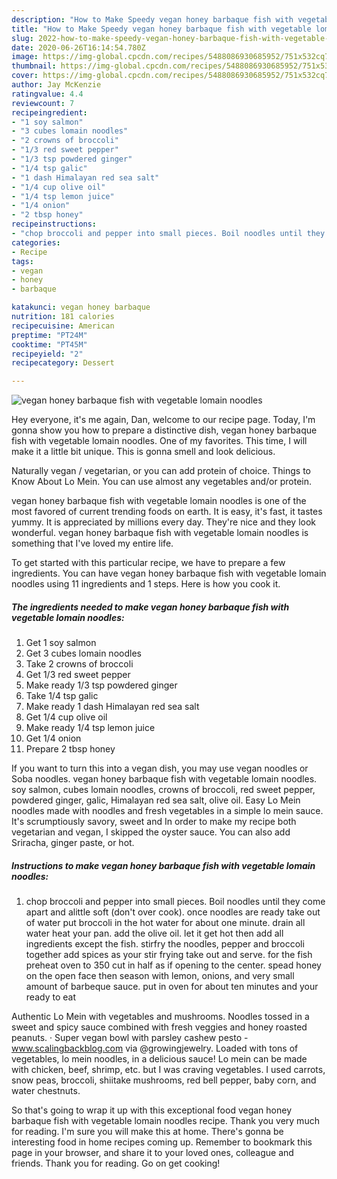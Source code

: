 ```yaml
---
description: "How to Make Speedy vegan honey barbaque fish with vegetable lomain noodles"
title: "How to Make Speedy vegan honey barbaque fish with vegetable lomain noodles"
slug: 2022-how-to-make-speedy-vegan-honey-barbaque-fish-with-vegetable-lomain-noodles
date: 2020-06-26T16:14:54.780Z
image: https://img-global.cpcdn.com/recipes/5488086930685952/751x532cq70/vegan-honey-barbaque-fish-with-vegetable-lomain-noodles-recipe-main-photo.jpg
thumbnail: https://img-global.cpcdn.com/recipes/5488086930685952/751x532cq70/vegan-honey-barbaque-fish-with-vegetable-lomain-noodles-recipe-main-photo.jpg
cover: https://img-global.cpcdn.com/recipes/5488086930685952/751x532cq70/vegan-honey-barbaque-fish-with-vegetable-lomain-noodles-recipe-main-photo.jpg
author: Jay McKenzie
ratingvalue: 4.4
reviewcount: 7
recipeingredient:
- "1 soy salmon"
- "3 cubes lomain noodles"
- "2 crowns of broccoli"
- "1/3 red sweet pepper"
- "1/3 tsp powdered ginger"
- "1/4 tsp galic"
- "1 dash Himalayan red sea salt"
- "1/4 cup olive oil"
- "1/4 tsp lemon juice"
- "1/4 onion"
- "2 tbsp honey"
recipeinstructions:
- "chop broccoli and pepper into small pieces. Boil noodles until they come apart and alittle soft (don&#39;t over cook). once noodles are ready take out of water put broccoli in the hot water for about one minute. drain all water heat your pan. add the olive oil. let it get hot then add all ingredients except the fish. stirfry the noodles, pepper and broccoli together add spices as your stir frying take out and serve. for the fish preheat oven to 350 cut in half as if opening to the center. spead honey on the open face then season with lemon, onions, and very small amount of barbeque sauce.  put in oven for about ten minutes and your ready to eat"
categories:
- Recipe
tags:
- vegan
- honey
- barbaque

katakunci: vegan honey barbaque 
nutrition: 181 calories
recipecuisine: American
preptime: "PT24M"
cooktime: "PT45M"
recipeyield: "2"
recipecategory: Dessert

---
```



![vegan honey barbaque fish with vegetable lomain noodles](https://img-global.cpcdn.com/recipes/5488086930685952/751x532cq70/vegan-honey-barbaque-fish-with-vegetable-lomain-noodles-recipe-main-photo.jpg)

Hey everyone, it's me again, Dan, welcome to our recipe page. Today, I'm gonna show you how to prepare a distinctive dish, vegan honey barbaque fish with vegetable lomain noodles. One of my favorites. This time, I will make it a little bit unique. This is gonna smell and look delicious.

Naturally vegan / vegetarian, or you can add protein of choice. Things to Know About Lo Mein. You can use almost any vegetables and/or protein.

vegan honey barbaque fish with vegetable lomain noodles is one of the most favored of current trending foods on earth. It is easy, it's fast, it tastes yummy. It is appreciated by millions every day. They're nice and they look wonderful. vegan honey barbaque fish with vegetable lomain noodles is something that I've loved my entire life.


To get started with this particular recipe, we have to prepare a few ingredients. You can have vegan honey barbaque fish with vegetable lomain noodles using 11 ingredients and 1 steps. Here is how you cook it.

<!--inarticleads1-->

##### The ingredients needed to make vegan honey barbaque fish with vegetable lomain noodles:

1. Get 1 soy salmon
1. Get 3 cubes lomain noodles
1. Take 2 crowns of broccoli
1. Get 1/3 red sweet pepper
1. Make ready 1/3 tsp powdered ginger
1. Take 1/4 tsp galic
1. Make ready 1 dash Himalayan red sea salt
1. Get 1/4 cup olive oil
1. Make ready 1/4 tsp lemon juice
1. Get 1/4 onion
1. Prepare 2 tbsp honey


If you want to turn this into a vegan dish, you may use vegan noodles or Soba noodles. vegan honey barbaque fish with vegetable lomain noodles. soy salmon, cubes lomain noodles, crowns of broccoli, red sweet pepper, powdered ginger, galic, Himalayan red sea salt, olive oil. Easy Lo Mein noodles made with noodles and fresh vegetables in a simple lo mein sauce. It&#39;s scrumptiously savory, sweet and In order to make my recipe both vegetarian and vegan, I skipped the oyster sauce. You can also add Sriracha, ginger paste, or hot. 

<!--inarticleads2-->

##### Instructions to make vegan honey barbaque fish with vegetable lomain noodles:

1. chop broccoli and pepper into small pieces. Boil noodles until they come apart and alittle soft (don&#39;t over cook). once noodles are ready take out of water put broccoli in the hot water for about one minute. drain all water heat your pan. add the olive oil. let it get hot then add all ingredients except the fish. stirfry the noodles, pepper and broccoli together add spices as your stir frying take out and serve. for the fish preheat oven to 350 cut in half as if opening to the center. spead honey on the open face then season with lemon, onions, and very small amount of barbeque sauce.  put in oven for about ten minutes and your ready to eat


Authentic Lo Mein with vegetables and mushrooms. Noodles tossed in a sweet and spicy sauce combined with fresh veggies and honey roasted peanuts. · Super vegan bowl with parsley cashew pesto - www.scalingbackblog.com via @growingjewelry. Loaded with tons of vegetables, lo mein noodles, in a delicious sauce! Lo mein can be made with chicken, beef, shrimp, etc. but I was craving vegetables. I used carrots, snow peas, broccoli, shiitake mushrooms, red bell pepper, baby corn, and water chestnuts. 

So that's going to wrap it up with this exceptional food vegan honey barbaque fish with vegetable lomain noodles recipe. Thank you very much for reading. I'm sure you will make this at home. There's gonna be interesting food in home recipes coming up. Remember to bookmark this page in your browser, and share it to your loved ones, colleague and friends. Thank you for reading. Go on get cooking!
